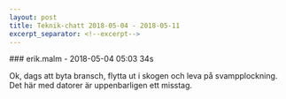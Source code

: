```yaml
---
layout: post
title: Teknik-chatt 2018-05-04 - 2018-05-11
excerpt_separator: <!--excerpt-->
---
```

<section class="message" markdown="1">
### erik.malm - 2018-05-04 05:03 34s

Ok, dags att byta bransch, flytta ut i skogen och leva på svampplockning. Det här med datorer är uppenbarligen ett misstag.

<!--excerpt-->
</section>
